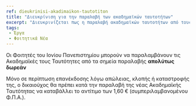 ```yaml
---
ref: dieukrinisi-akadimaikon-tautotiton
title: "Διευκρίνιση για την παραλαβή των ακαδημαϊκών ταυτοτήτων"
excerpt: "Διευκρινίζεται πως η παραλαβή ακαδημαϊκών ταυτοτήτων από τους φοιτητές είναι απολύτως δωρεάν."
tags:
 - Έργα
 - Φοιτητικά Νέα
---
```

Οι Φοιτητές του Ιονίου Πανεπιστημίου μπορούν να παραλαμβάνουν τις Ακαδημαϊκές τους Ταυτότητες από τα σημεία παραλαβής **απολύτως δωρεάν**

Μόνο σε περίπτωση επανέκδοσης λόγω απώλειας, κλοπής ή καταστροφής της, ο δικαιούχος θα πρέπει κατά την παραλαβή της νέας Ακαδημαϊκής Ταυτότητας να καταβάλλει το αντίτιμο των 1,60 € (συμπεριλαμβανομένου Φ.Π.Α.).


